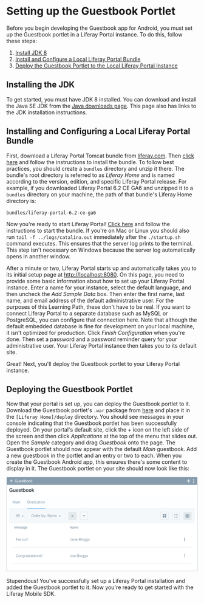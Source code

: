 # Setting up the Guestbook Portlet [](id=setting-up-the-guestbook-portlet)

Before you begin developing the Guestbook app for Android, you must set up the 
Guestbook portlet in a Liferay Portal instance. To do this, follow these steps: 

1.  [Install JDK 8](/develop/tutorials/-/knowledge_base/6-2/setting-up-the-guestbook-portlet#installing-the-jdk)
2.  [Install and Configure a Local Liferay Portal Bundle](/develop/tutorials/-/knowledge_base/6-2/setting-up-the-guestbook-portlet#installing-and-configuring-a-local-liferay-bundle)
3.  [Deploy the Guestbook Portlet to the Local Liferay Portal Instance](/develop/tutorials/-/knowledge_base/6-2/setting-up-the-guestbook-portlet#deploying-the-guestbook-portlet)

## Installing the JDK [](id=installing-the-jdk)

To get started, you must have JDK 8 installed. You can download and install the 
Java SE JDK from the 
[Java downloads page](http://www.oracle.com/technetwork/java/javase/downloads/index.html). 
This page also has links to the JDK installation instructions. 

## Installing and Configuring a Local Liferay Portal Bundle [](id=installing-and-configuring-a-local-liferay-bundle)

First, download a Liferay Portal Tomcat bundle from 
[liferay.com](https://www.liferay.com/). 
Then 
[click here](/discover/deployment/-/knowledge_base/7-0/installing-liferay-portal)
and follow the instructions to install the bundle. To follow best practices, you 
should create a `bundles` directory and unzip it there. The bundle's root 
directory is referred to as *Liferay Home* and is named according to the 
version, edition, and specific Liferay Portal release. For example, if you 
downloaded Liferay Portal 6.2 CE GA6 and unzipped it to a `bundles` directory on 
your machine, the path of that bundle's Liferay Home directory is: 

    bundles/liferay-portal-6.2-ce-ga6

Now you're ready to start Liferay Portal! 
[Click here](/discover/deployment/-/knowledge_base/7-0/installing-liferay-portal#running-product-for-the-first-time) 
and follow the instructions to start the bundle. If you're on Mac or Linux you 
should also run `tail -f ../logs/catalina.out` immediately after the 
`./startup.sh` command executes. This ensures that the server log prints to the 
terminal. This step isn't necessary on Windows because the server log 
automatically opens in another window. 

After a minute or two, Liferay Portal starts up and automatically takes you to 
its initial setup page at 
[http://localhost:8080](http://localhost:8080). 
On this page, you need to provide some basic information about how to set up 
your Liferay Portal instance. Enter a name for your instance, select the default 
language, and then uncheck the *Add Sample Data* box. Then enter the first name, 
last name, and email address of the default administrative user. For the 
purposes of this Learning Path, these don't have to be real. If you want to 
connect Liferay Portal to a separate database such as MySQL or PostgreSQL, you 
can configure that connection here. Note that although the default embedded 
database is fine for development on your local machine, it isn't optimized for 
production. Click *Finish Configuration* when you're done. Then set a password 
and a password reminder query for your administrative user. Your Liferay Portal 
instance then takes you to its default site. 

Great! Next, you'll deploy the Guestbook portlet to your Liferay Portal 
instance. 

## Deploying the Guestbook Portlet [](id=deploying-the-guestbook-portlet)

Now that your portal is set up, you can deploy the Guestbook portlet to it. 
Download the Guestbook portlet's `.war` package from 
[here](https://dev.liferay.com/documents/10184/598513/guestbook-portlet.war) 
and place it in the `[Liferay Home]/deploy` directory. You should see messages 
in your console indicating that the Guestbook portlet has been successfully 
deployed. On your portal's default site, click the + icon on the left side 
of the screen and then click *Applications* at the top of the menu that slides 
out. Open the *Sample* category and drag *Guestbook* onto the page. The 
Guestbook portlet should now appear with the default *Main* guestbook. Add a new 
guestbook in the portlet and an entry or two to each. When you create the 
Guestbook Android app, this ensures there's some content to display in it. The 
Guestbook portlet on your site should now look like this: 

![Figure 1: The Guestbook portlet, with a new guestbook and some entries.](../../../images/guestbook-portlet-01.png)

Stupendous! You've successfully set up a Liferay Portal installation and added 
the Guestbook portlet to it. Now you're ready to get started with the Liferay 
Mobile SDK. 
